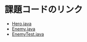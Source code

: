 # 課題コードのリンク  
- [Hero.java](app/src/main/java/jp/ac/uryukyu/ie/e245745/Hero.java)
- [Enemy.java](app/src/main/java/jp/ac/uryukyu/ie/e245745/Enemy.java)
- [EnemyTest.java](app/src/test/java/jp/ac/uryukyu/ie/e245745/EnemyTest.java)
